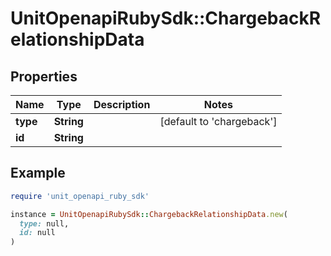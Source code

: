 # UnitOpenapiRubySdk::ChargebackRelationshipData

## Properties

| Name | Type | Description | Notes |
| ---- | ---- | ----------- | ----- |
| **type** | **String** |  | [default to &#39;chargeback&#39;] |
| **id** | **String** |  |  |

## Example

```ruby
require 'unit_openapi_ruby_sdk'

instance = UnitOpenapiRubySdk::ChargebackRelationshipData.new(
  type: null,
  id: null
)
```

